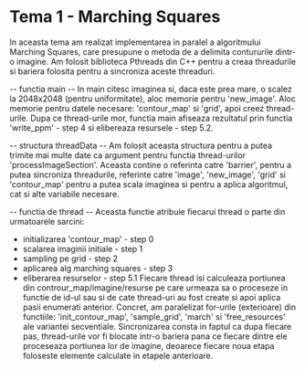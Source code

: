 # Tema 1 - Marching Squares

In aceasta tema am realizat implementarea in paralel a algoritmului Marching Squares,
care presupune o metoda de a delimita contururile dintr-o imagine. Am folosit
biblioteca Pthreads din C++ pentru a creaa threadurile si bariera folosita pentru
a sincroniza aceste threaduri.

-- functia main --
In main citesc imaginea si, daca este prea mare, o scalez la 2048x2048 (pentru uniformitate),
aloc memorie pentru 'new_image'. Aloc memorie pentru datele necesare: 'contour_map' si 'grid',
apoi creez thread-urile.
Dupa ce thread-urile mor, functia main afiseaza rezultatul prin functia 'write_ppm' - step 4 si
elibereaza resursele - step 5.2.

-- structura threadData --
Am folosit aceasta structura pentru a putea trimite mai multe date ca argument pentru
functia thread-urilor 'processImageSection'. Aceasta contine o referinta catre 'barrier',
pentru a putea sincroniza threadurile, referinte catre 'image', 'new_image', 'grid' si
'contour_map' pentru a putea scala imaginea si pentru a aplica algoritmul,
cat si alte variabile necesare.

-- functia de thread --
Aceasta functie atribuie fiecarui thread o parte din urmatoarele sarcini:
- initializarea 'contour_map' - step 0
- scalarea imaginii initiale - step 1
- sampling pe grid - step 2
- aplicarea alg marching squares - step 3
- eliberarea resurselor - step 5.1
Fiecare thread isi calculeaza portiunea din controur_map/imagine/resurse pe care urmeaza
sa o proceseze in functie de id-ul sau si de cate thread-uri au fost create si apoi aplica
pasii enumerati anterior. Concret, am paralelizat for-urile (exterioare) din functiile:
'init_contour_map', 'sample_grid', 'march' si 'free_resources' ale variantei
secventiale.
Sincronizarea consta in faptul ca dupa fiecare pas, thread-urile
vor fi blocate intr-o bariera pana ce fiecare dintre ele proceseaza portiunea lor
de imagine, deoarece fiecare noua etapa foloseste elemente calculate in etapele
anterioare.

